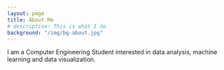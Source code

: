```yaml
---
layout: page
title: About Me
# description: This is what I do.
background: "/img/bg-about.jpg"
---
```


I am a Computer Engineering Student interested in data analysis, machine learning and data visualization.
